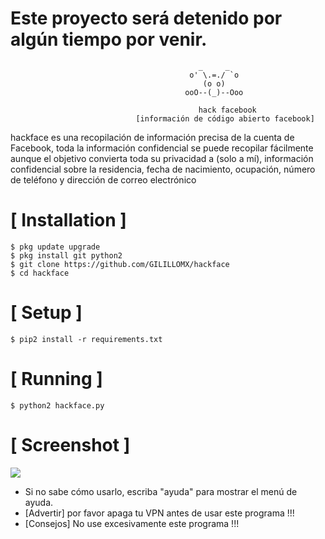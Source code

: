 
# Este proyecto será detenido por algún tiempo por venir.

```
                                          _     _
                                        o' \.=./ `o
                                           (o o)          
                                       ooO--(_)--Ooo
                                       
                                          hack facebook
                            [información de código abierto facebook]
```
hackface es una recopilación de información precisa de la cuenta de Facebook, toda la información confidencial se puede recopilar fácilmente aunque el objetivo convierta toda su privacidad a (solo a mí), información confidencial sobre la residencia, fecha de nacimiento, ocupación, número de teléfono y dirección de correo electrónico



# [ Installation ]
```
$ pkg update upgrade
$ pkg install git python2
$ git clone https://github.com/GILILLOMX/hackface
$ cd hackface
```

# [ Setup ]
```
$ pip2 install -r requirements.txt
```
# [ Running ]
```
$ python2 hackface.py
```
# [ Screenshot ]
<img src=".images/osif.png "/>

* Si no sabe cómo usarlo, escriba "ayuda" para mostrar el menú de ayuda.
* [Advertir] por favor apaga tu VPN antes de usar este programa !!!
* [Consejos] No use excesivamente este programa !!!
